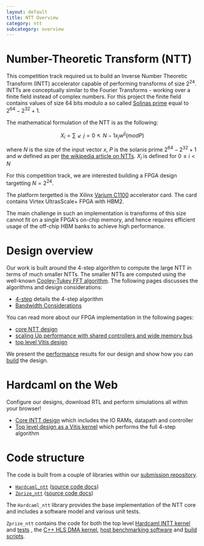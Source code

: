 ```yaml
---
layout: default
title: NTT Overview
category: ntt
subcategory: overview
---
```


# Number-Theoretic Transform (NTT)

This competition track required us to build an Inverse Number Theoretic
Transform (INTT) accelerator capable of performing transforms of size $2^24$.
INTTs are conceptually similar to the Fourier Transforms - working over a
finite field instead of complex numbers. For this project the finite field
contains values of size 64 bits modulo a so called [Solinas
prime](https://en.wikipedia.org/wiki/Solinas_prime) equal to $2^64 - 2^32 + 1$.

The mathematical formulation of the NTT is as the following:

$$X_{i} = ∑↙{j=0}↖{N-1} x_{j} w^{ij} (mod P)$$

where $N$ is the size of the input vector $x$, $P$ is the solanis prime $2^64 -
2^32 + 1$ and $w$ defined as per [the wikipedia article on
NTTs](https://en.wikipedia.org/wiki/Discrete_Fourier_transform_over_a_ring#Number-theoretic_transform).
$X_{i}$ is defined for $0 ≤ i < N$

For this competition track, we are interested building a FPGA design targetting
$N = 2^24$.

The platform tergetted is the Xilinx [Varium
C1100](https://www.xilinx.com/products/accelerators/varium/c1100.html)
accelerator card. The card contains Virtex UltrasScale+ FPGA with HBM2.

The main challenge in such an implementation is transforms of this size cannot
fit on a single FPGA's on-chip memory, and hence requires efficient usage of
the off-chip HBM banks to achieve high performance.

# Design overview

Our work is built around the 4-step algorithm to compute the large NTT in terms
of much smaller NTTs. The smaller NTTs are computed using the well-known
[Cooley-Tukey FFT algorithm](https://en.wikipedia.org/wiki/Cooley–Tukey_FFT_algorithm).
The following pages discusses the algorithms and design considerations:

- [4-step](ntt-4step.html) details the 4-step algorithm
- [Bandwidth Considerations](ntt-bandwidth.html)

You can read more about our FPGA implementation in the following pages:

- [core NTT design](ntt-core.html)
- [scaling Up performance with shared controllers and wide memory bus](ntt-performance-scaling.html)
- [top level Vitis design](ntt-top-level.html)

We present the [performance](ntt-results.html) results for our design and show
how you can [build](ntt-build-instructions.html) the design.

# Hardcaml on the Web

Configure our designs, download RTL and perform simulations all within your browser!

- [Core INTT design](apps/ntt/ntt-core-with-rams-app) which includes the IO RAMs, datapath and controller
- [Top level design as a Vitis kernel](apps/ntt/ntt-vitis-top-app) which performs the full 4-step algorithm

# Code structure

The code is built from a couple of libraries within our [submission repository](https://github.com/fyquah/hardcaml_zprize).

- [`Hardcaml_ntt`](https://github.com/fyquah/hardcaml_zprize/blob/master/libs/hardcaml_ntt) ([source code docs](odoc/zprize/Hardcaml_ntt/index.html))
- [`Zprize_ntt`](https://github.com/fyquah/hardcaml_zprize/blob/master/zprize/ntt) ([source code docs](odoc/zprize/Zprize_ntt/index.html))

The `Hardcaml_ntt` library provides the base implementation of the NTT core and includes a software model and various unit tests.

`Zprize_ntt` contains the code for both the top level
[Hardcaml INTT kernel](https://github.com/fyquah/hardcaml_zprize/tree/master/zprize/ntt/hardcaml/src) and
[tests](https://github.com/fyquah/hardcaml_zprize/tree/master/zprize/ntt/hardcaml/test) , the
[C++ HLS DMA kernel](https://github.com/fyquah/hardcaml_zprize/tree/master/zprize/ntt/fpga/common),
[host benchmarking software](https://github.com/fyquah/hardcaml_zprize/tree/master/zprize/ntt/host) and
[build scripts](https://github.com/fyquah/hardcaml_zprize/tree/master/zprize/ntt/fpga).

